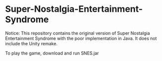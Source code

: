 # Super-Nostalgia-Entertainment-Syndrome
Notice: This repository contains the original version of Super Nostalgia Entertainment Syndrome with the poor implementation in Java. It does not include the Unity remake.

To play the game, download and run SNES.jar
